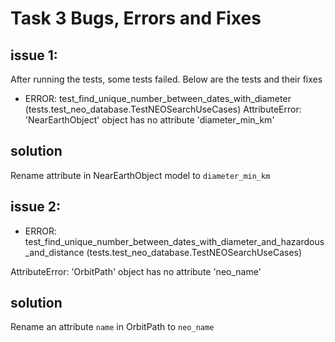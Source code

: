 # Task 3 Bugs, Errors and Fixes

## issue 1: 
After running the tests, some tests failed. Below are the tests and their fixes

- ERROR: test_find_unique_number_between_dates_with_diameter (tests.test_neo_database.TestNEOSearchUseCases)
AttributeError: 'NearEarthObject' object has no attribute 'diameter_min_km'

## solution
Rename attribute in NearEarthObject model to `diameter_min_km`


## issue 2: 
- ERROR: test_find_unique_number_between_dates_with_diameter_and_hazardous_and_distance (tests.test_neo_database.TestNEOSearchUseCases)

AttributeError: 'OrbitPath' object has no attribute 'neo_name'

## solution
Rename an attribute `name` in OrbitPath to `neo_name`
